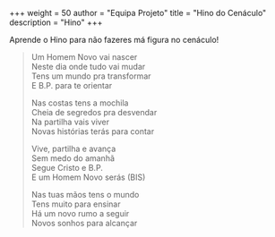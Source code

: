 +++
weight = 50
author = "Equipa Projeto"
title = "Hino do Cenáculo"
description = "Hino"
+++

Aprende o Hino para não fazeres má figura no cenáculo!

<!--more-->

> Um Homem Novo vai nascer  
> Neste dia onde tudo vai mudar  
> Tens um mundo pra transformar  
> E B.P. para te orientar
>
> Nas costas tens a mochila  
> Cheia de segredos pra desvendar  
> Na partilha vais viver  
> Novas histórias terás para contar
>
> Vive, partilha e avança  
> Sem medo do amanhã  
> Segue Cristo e B.P.  
> E um Homem Novo serás (BIS)
>
> Nas tuas mãos tens o mundo  
> Tens muito para ensinar  
> Há um novo rumo a seguir  
> Novos sonhos para alcançar
